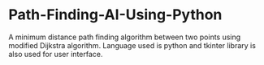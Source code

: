# Path-Finding-AI-Using-Python
A minimum distance path finding algorithm between two points using modified Dijkstra algorithm. Language used is python and tkinter library is also used for user interface.  
